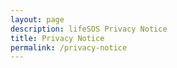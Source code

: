 ```yaml
---
layout: page
description: lifeSOS Privacy Notice
title: Privacy Notice
permalink: /privacy-notice
---
```

